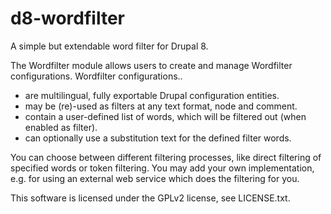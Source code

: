 # d8-wordfilter
A simple but extendable word filter for Drupal 8.

The Wordfilter module allows users to create and manage Wordfilter configurations.
Wordfilter configurations..
 - are multilingual, fully exportable Drupal configuration entities.
 - may be (re)-used as filters at any text format, node and comment.
 - contain a user-defined list of words, which will be filtered out (when enabled as filter).
 - can optionally use a substitution text for the defined filter words.

You can choose between different filtering processes, like direct filtering of specified words or token filtering. You may add your own implementation, e.g. for using an external web service which does the filtering for you.

This software is licensed under the GPLv2 license, see LICENSE.txt.

